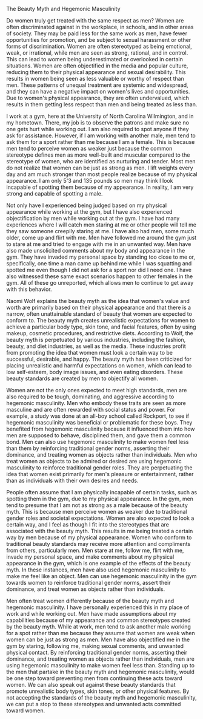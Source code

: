 The Beauty Myth and Hegemonic Masculinity

Do women truly get treated with the same respect as men? Women are often
discriminated against in the workplace, in schools, and in other areas
of society. They may be paid less for the same work as men, have fewer
opportunities for promotion, and be subject to sexual harassment or
other forms of discrimination. Women are often stereotyped as being
emotional, weak, or irrational, while men are seen as strong, rational,
and in control. This can lead to women being underestimated or
overlooked in certain situations. Women are often objectified in the
media and popular culture, reducing them to their physical appearance
and sexual desirability. This results in women being seen as less
valuable or worthy of respect than men. These patterns of unequal
treatment are systemic and widespread, and they can have a negative
impact on women\'s lives and opportunities. Due to women's physical
appearance, they are often undervalued, which results in them getting
less respect than men and being treated as less than.

I work at a gym, here at the University of North Carolina Wilmington,
and in my hometown. There, my job is to observe the patrons and make
sure no one gets hurt while working out. I am also required to spot
anyone if they ask for assistance. However, if I am working with another
male, men tend to ask them for a sport rather than me because I am a
female. This is because men tend to perceive women as weaker just
because the common stereotype defines men as more well-built and
muscular compared to the stereotype of women, who are identified as
nurturing and tender. Most men do not realize that women can be just as
strong as men. I lift weights every day and am much stronger than most
people realize because of my physical appearance. I am only 5'3 and 135
pounds so men may think I look incapable of spotting them because of my
appearance. In reality, I am very strong and capable of spotting a male.

Not only have I experienced being judged based on my physical appearance
while working at the gym, but I have also experienced objectification by
men while working out at the gym. I have had many experiences where I
will catch men staring at me or other people will tell me they saw
someone creepily staring at me. I have also had men, some much older,
come up and flirt with me. Men have followed me around the gym just to
stare at me and tried to engage with me in an unwanted way. Men have
also made unsolicited comments about my body and appearance in the gym.
They have invaded my personal space by standing too close to me or,
specifically, one time a man came up behind me while I was squatting and
spotted me even though I did not ask for a sport nor did I need one. I
have also witnessed these same exact scenarios happen to other females
in the gym. All of these go unreported, which allows men to continue to
get away with this behavior.

Naomi Wolf explains the beauty myth as the idea that women\'s value and
worth are primarily based on their physical appearance and that there is
a narrow, often unattainable standard of beauty that women are expected
to conform to. The beauty myth creates unrealistic expectations for
women to achieve a particular body type, skin tone, and facial features,
often by using makeup, cosmetic procedures, and restrictive diets.
According to Wolf, the beauty myth is perpetuated by various industries,
including the fashion, beauty, and diet industries, as well as the
media. These industries profit from promoting the idea that women must
look a certain way to be successful, desirable, and happy. The beauty
myth has been criticized for placing unrealistic and harmful
expectations on women, which can lead to low self-esteem, body image
issues, and even eating disorders. These beauty standards are created by
men to objectify all women.

Women are not the only ones expected to meet high standards, men are
also required to be tough, dominating, and aggressive according to
hegemonic masculinity. Men who embody these traits are seen as more
masculine and are often rewarded with social status and power. For
example, a study was done at an all-boy school called Rockport, to see
if hegemonic masculinity was beneficial or problematic for these boys.
They benefited from hegemonic masculinity because it influenced them
into how men are supposed to behave, disciplined them, and gave them a
common bond. Men can also use hegemonic masculinity to make women feel
less than them by reinforcing traditional gender norms, asserting their
dominance, and treating women as objects rather than individuals. Men
who treat women as objects to be admired or desired are using hegemonic
masculinity to reinforce traditional gender roles. They are perpetuating
the idea that women exist primarily for men\'s pleasure or
entertainment, rather than as individuals with their own desires and
needs.

People often assume that I am physically incapable of certain tasks,
such as spotting them in the gym, due to my physical appearance. In the
gym, men tend to presume that I am not as strong as a male because of
the beauty myth. This is because men perceive women as weaker due to
traditional gender roles and societal expectations. Women are also
expected to look a certain way, and I feel as though I fit into the
stereotypes that are associated with the beauty myth. This results in me
being treated a certain way by men because of my physical appearance.
Women who conform to traditional beauty standards may receive more
attention and compliments from others, particularly men. Men stare at
me, follow me, flirt with me, invade my personal space, and make
comments about my physical appearance in the gym, which is one example
of the effects of the beauty myth. In these instances, men have also
used hegemonic masculinity to make me feel like an object. Men can use
hegemonic masculinity in the gym towards women to reinforce traditional
gender norms, assert their dominance, and treat women as objects rather
than individuals.

Men often treat women differently because of the beauty myth and
hegemonic masculinity. I have personally experienced this in my place of
work and while working out. Men have made assumptions about my
capabilities because of my appearance and common stereotypes created by
the beauty myth. While at work, men tend to ask another male working for
a spot rather than me because they assume that women are weak when women
can be just as strong as men. Men have also objectified me in the gym by
staring, following me, making sexual comments, and unwanted physical
contact. By reinforcing traditional gender norms, asserting their
dominance, and treating women as objects rather than individuals, men
are using hegemonic masculinity to make women feel less than. Standing
up to the men that partake in the beauty myth and hegemonic masculinity,
would be one step toward preventing men from continuing these acts
toward women. We can also speak out against these beauty standards that
promote unrealistic body types, skin tones, or other physical features.
By not accepting the standards of the beauty myth and hegemonic
masculinity, we can put a stop to these stereotypes and unwanted acts
committed toward women.
